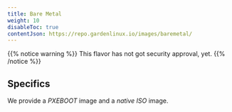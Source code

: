 ```yaml
---
title: Bare Metal
weight: 10
disableToc: true
contentJson: https://repo.gardenlinux.io/images/baremetal/
---
```


{{% notice warning %}}
This flavor has not got security approval, yet.
{{% /notice %}}

Specifics
---------
We provide a *PXEBOOT* image and a *native ISO* image.
